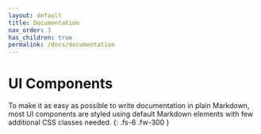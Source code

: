 ```yaml
---
layout: default
title: Documentation
nav_order: 3
has_children: true
permalink: /docs/documentation
---
```


# UI Components

To make it as easy as possible to write documentation in plain Markdown, most UI components are styled using default Markdown elements with few additional CSS classes needed.
{: .fs-6 .fw-300 }
